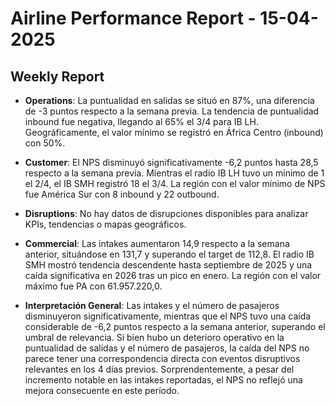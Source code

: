 # Airline Performance Report - 15-04-2025

## Weekly Report

- **Operations**: La puntualidad en salidas se situó en 87%, una diferencia de -3 puntos respecto a la semana previa. La tendencia de puntualidad inbound fue negativa, llegando al 65% el 3/4 para IB LH. Geográficamente, el valor mínimo se registró en África Centro (inbound) con 50%.

- **Customer**: El NPS disminuyó significativamente -6,2 puntos hasta 28,5 respecto a la semana previa. Mientras el radio IB LH tuvo un mínimo de 1 el 2/4, el IB SMH registró 18 el 3/4. La región con el valor mínimo de NPS fue América Sur con 8 inbound y 22 outbound.

- **Disruptions**: No hay datos de disrupciones disponibles para analizar KPIs, tendencias o mapas geográficos.

- **Commercial**: Las intakes aumentaron 14,9 respecto a la semana anterior, situándose en 131,7 y superando el target de 112,8. El radio IB SMH mostró tendencia descendente hasta septiembre de 2025 y una caída significativa en 2026 tras un pico en enero. La región con el valor máximo fue PA con 61.957.220,0.

- **Interpretación General**: Las intakes y el número de pasajeros disminuyeron significativamente, mientras que el NPS tuvo una caída considerable de -6,2 puntos respecto a la semana anterior, superando el umbral de relevancia. Si bien hubo un deterioro operativo en la puntualidad de salidas y el número de pasajeros, la caída del NPS no parece tener una correspondencia directa con eventos disruptivos relevantes en los 4 días previos. Sorprendentemente, a pesar del incremento notable en las intakes reportadas, el NPS no reflejó una mejora consecuente en este período.

